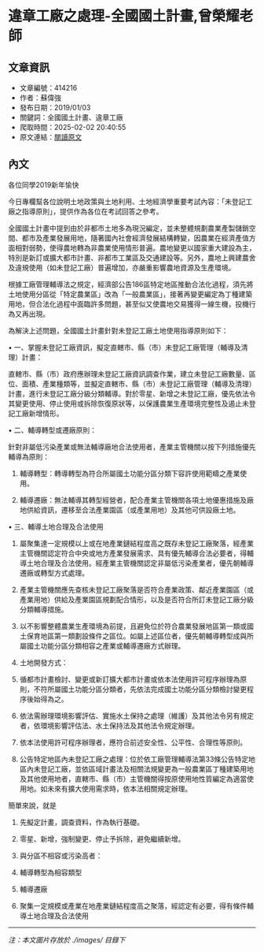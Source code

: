 # 違章工廠之處理-全國國土計畫,曾榮耀老師

## 文章資訊
- 文章編號：414216
- 作者：蘇偉強
- 發布日期：2019/01/03
- 關鍵詞：全國國土計畫、違章工廠
- 爬取時間：2025-02-02 20:40:55
- 原文連結：[閱讀原文](https://real-estate.get.com.tw/Columns/detail.aspx?no=414216)

## 內文
各位同學2019新年愉快

今日專欄幫各位說明土地政策與土地利用、土地經濟學重要考試內容：「未登記工廠之指導原則」，提供作為各位在考試回答之參考。

全國國土計畫中提到由於非都市土地多為現況編定，並未整體規劃農業產製儲銷空間、都市及產業發展用地，隨著國內社會經濟發展結構轉變，因農業在經濟產值方面相對弱勢，使得農地轉為非農業使用情形普遍。農地變更以國家重大建設為主，特別是新訂或擴大都市計畫、非都市工業區及交通建設等。另外，農地上興建農舍及違規使用（如未登記工廠）普遍增加，亦嚴重影響農地資源及生產環境。

根據工廠管理輔導法之規定，經濟部公告186區特定地區推動合法化過程，須先將土地使用分區從「特定農業區」改為「一般農業區」，接著再變更編定為丁種建築用地，但合法化過程中面臨許多問題，甚至似又使農地交易獲得一線生機，投機行為又再出現。

為解決上述問題，全國國土計畫針對未登記工廠土地使用指導原則如下：

• 一、掌握未登記工廠資訊，擬定直轄市、縣（市）未登記工廠管理（輔導及清理）計畫：

直轄市、縣（市）政府應辦理未登記工廠資訊調查作業，建立未登記工廠數量、區位、面積、產業種類等，並擬定直轄市、縣（市）未登記工廠管理（輔導及清理）計畫，進行未登記工廠分級分類輔導。對於零星、新增之未登記工廠，優先依法令其變更使用、停止使用或拆除恢復原狀等，以保護農業生產環境完整性及遏止未登記工廠新增情形。

• 二、輔導轉型或遷廠原則：

針對非屬低污染產業或無法輔導廠地合法使用者，產業主管機關以按下列措施優先輔導為原則：

1. 輔導轉型：轉導轉型為符合所屬國土功能分區分類下容許使用範疇之產業使用。

2. 輔導遷廠：無法輔導其轉型經營者，配合產業主管機關各項土地優惠措施及廠地供給資訊，遷移至合法產業園區（或產業用地）及其他可供設廠土地。

• 三、輔導土地合理及合法使用

1. 屬聚集達一定規模以上或在地產業鏈結程度高之既存未登記工廠聚落，經產業主管機關認定符合中央或地方產業發展需求、具有優先輔導合法必要者，得輔導土地合理及合法使用。經產業主管機關認定非屬低污染產業者，優先朝輔導遷廠或轉型方式處理。

2. 產業主管機關應先查核未登記工廠聚落是否符合產業政策、鄰近產業園區（或產業用地）供給及產業園區規劃配合情形，以及是否符合所訂未登記工廠分級分類輔導措施。

3. 以不影響整體農業生產環境為前提，且避免位於符合農業發展地區第一類或國土保育地區第一類劃設條件之區位。如屬上述區位者，優先朝輔導轉型成與所屬國土功能分區分類相容之產業或輔導遷廠方式辦理。

4. 土地開發方式：

1. 循都市計畫檢討、變更或新訂擴大都市計畫或依本法使用許可程序辦理為原則，不符所屬國土功能分區分類者，先依法完成國土功能分區分類檢討變更程序後始得為之。

2. 依法需辦理環境影響評估、實施水土保持之處理（維護）及其他法令另有規定者，依環境影響評估法、水土保持法及其他法令規定辦理。

3. 依本法使用許可程序辦理者，應符合前述安全性、公平性、合理性等原則。

5. 公告特定地區內未登記工廠之處理：位於依工廠管理輔導法第33條公告特定地區內未登記工廠，並依區域計畫法及相關法規變更為一般農業區丁種建築用地及其他使用地者，直轄市、縣（市）主管機關得按原使用地性質編定為適當使用地。如未來有擴大使用需求時，依本法相關規定辦理。

簡單來說，就是

1. 先擬定計畫，調查資料，作為執行基礎。

2. 零星、新增，強制變更、停止予拆除，避免繼續新增。

3. 與分區不相容或污染高者：

1. 輔導轉型為相容類型

2. 輔導遷廠

4. 聚集一定規模或產業在地產業鏈結程度高之聚落，經認定有必要，得有條件輔導土地合理及合法使用
---
*注：本文圖片存放於 ./images/ 目錄下*
